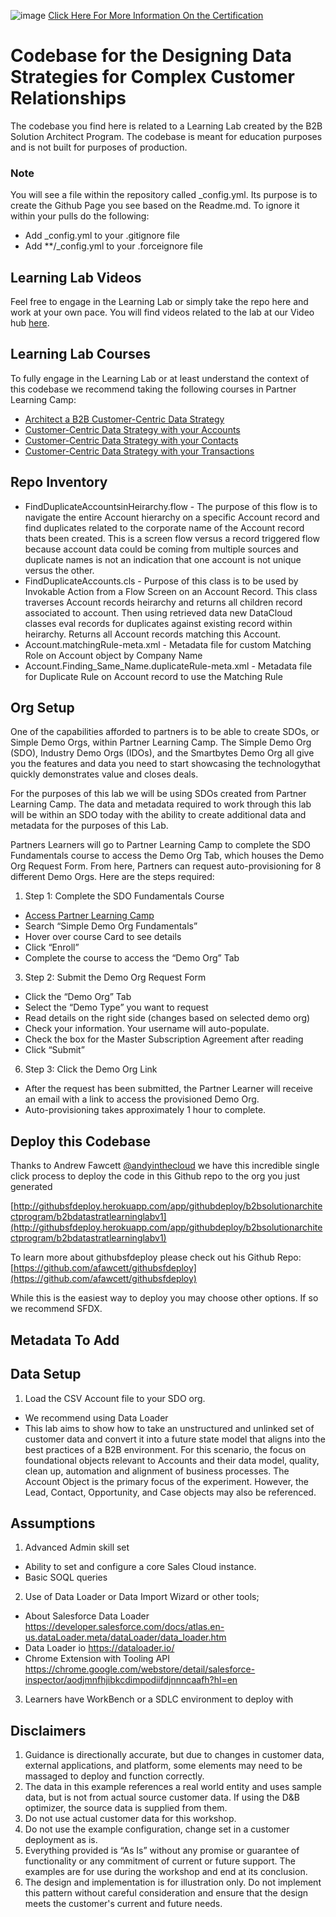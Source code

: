 ![image](https://partners.salesforce.com/servlet/servlet.FileDownload?file=00P4V00000rWbwsUAC)
[Click Here For More Information On the Certification](http://sfdc.co/B2BSolutionArchitectCurriculum-PLC)

# Codebase for the Designing Data Strategies for Complex Customer Relationships

The codebase you find here is related to a Learning Lab created by the B2B Solution Architect Program. The codebase is meant for education purposes and is not built for purposes of production.

### Note

You will see a file within the repository called _config.yml. Its purpose is to create the Github Page you see based on the Readme.md. To ignore it within your pulls do the following:
* Add _config.yml to your .gitignore file
* Add **/_config.yml to your .forceignore file

## Learning Lab Videos

Feel free to engage in the Learning Lab or simply take the repo here and work at your own pace. You will find videos related to the lab at our Video hub [here](). 

## Learning Lab Courses

To fully engage in the Learning Lab or at least understand the context of this codebase we recommend taking the following courses in Partner Learning Camp:
* [Architect a B2B Customer-Centric Data Strategy](https://sfdc.co/PLC-B2BDataStrategy)
* [Customer-Centric Data Strategy with your Accounts](https://sfdc.co/PLC-CustomerCentricAccounts)
* [Customer-Centric Data Strategy with your Contacts](https://sfdc.co/PLC-CustomerCentricContacts)
* [Customer-Centric Data Strategy with your Transactions](https://sfdc.co/PLC-CustomerCentricTransactions)

## Repo Inventory

* FindDuplicateAccountsinHeirarchy.flow - The purpose of this flow is to navigate the entire Account hierarchy on a specific Account record and find duplicates related to the corporate name of the Account record thats been created. This is a screen flow versus a record triggered flow because account data could be coming from multiple sources and duplicate names is not an indication that one account is not unique versus the other. 
* FindDuplicateAccounts.cls - Purpose of this class is to be used by Invokable Action from a Flow Screen on an Account Record. This class traverses Account records heirarchy and returns all children record associated to account. Then using retrieved data new DataCloud classes eval records for duplicates against existing record within heirarchy. Returns all Account records matching this Account.
* Account.matchingRule-meta.xml - Metadata file for custom Matching Role on Account object by Company Name
* Account.Finding_Same_Name.duplicateRule-meta.xml - Metadata file for Duplicate Rule on Account record to use the Matching Rule
 
## Org Setup

One of the capabilities afforded to partners is to be able to create SDOs, or Simple Demo Orgs, within Partner Learning Camp. The Simple Demo Org (SDO), Industry Demo Orgs (IDOs), and the Smartbytes Demo Org all give you the features and data you need to start showcasing the technologythat quickly demonstrates value and closes deals. 

For the purposes of this lab we will be using SDOs created from Partner Learning Camp. The data and metadata required to work through this lab will be within an SDO today with the ability to create additional data and metadata for the purposes of this Lab. 

Partners Learners will go to Partner Learning Camp to complete the SDO Fundamentals course to access the Demo Org Tab, which houses the Demo Org Request Form. From here, Partners can request auto-provisioning for 8 different Demo Orgs. Here are the steps required:

1. Step 1: Complete the SDO Fundamentals Course
 * [Access Partner Learning Camp](https://partnerlearningcamp.salesforce.com/login?ec=302&startURL=%2Fs%2Flearner-dashboard)
 * Search “Simple Demo Org Fundamentals”
 * Hover over course Card to see details
 * Click “Enroll”
 * Complete the course to access the “Demo Org” Tab
3. Step 2: Submit the Demo Org Request Form
 * Click the “Demo Org” Tab
 * Select the “Demo Type” you want to request
 * Read details on the right side (changes based on selected demo org)
 * Check your information. Your username will auto-populate.
 * Check the box for the Master Subscription Agreement after reading
 * Click “Submit”
6. Step 3: Click the Demo Org Link
 * After the request has been submitted, the Partner Learner will receive an email with a link to access the provisioned Demo Org. 
 * Auto-provisioning takes approximately 1 hour to complete.

## Deploy this Codebase

Thanks to Andrew Fawcett [@andyinthecloud](https://twitter.com/andyinthecloud) we have this incredible single click process to deploy the code in this Github repo to the org you just generated

[http://githubsfdeploy.herokuapp.com/app/githubdeploy/b2bsolutionarchitectprogram/b2bdatastratlearninglabv1](http://githubsfdeploy.herokuapp.com/app/githubdeploy/b2bsolutionarchitectprogram/b2bdatastratlearninglabv1)

To learn more about githubsfdeploy please check out his Github Repo: [https://github.com/afawcett/githubsfdeploy](https://github.com/afawcett/githubsfdeploy)

While this is the easiest way to deploy you may choose other options. If so we recommend SFDX. 

## Metadata To Add

## Data Setup
1.  Load the CSV Account file to your SDO org.  
 *  We recommend using Data Loader 
 *  This lab aims to show how to take an unstructured and unlinked set of customer data and convert it into a future state model that aligns into the best practices of a B2B environment.  For this scenario, the focus on foundational objects relevant to Accounts and their data model, quality, clean up, automation and alignment of business processes. The Account Object is the primary focus of the experiment. However, the Lead, Contact, Opportunity, and Case objects may also be referenced. 

## Assumptions
 1. Advanced Admin skill set
 * Ability to set and configure a core Sales Cloud instance.
 * Basic SOQL queries
 2. Use of Data Loader or Data Import Wizard or other tools;
 * About Salesforce Data Loader 	https://developer.salesforce.com/docs/atlas.en-us.dataLoader.meta/dataLoader/data_loader.htm
 * Data Loader io https://dataloader.io/ 
 * Chrome Extension with Tooling API https://chrome.google.com/webstore/detail/salesforce-inspector/aodjmnfhjibkcdimpodiifdjnnncaafh?hl=en 
3.  Learners have WorkBench or a SDLC environment to deploy with

## Disclaimers
1. Guidance is directionally accurate, but due to changes in customer data, external applications, and platform, some elements may need to be massaged to deploy and function correctly.  
2. The data in this example references a real world entity and uses sample data, but is not from actual source customer data.  If using the D&B optimizer, the source data is supplied from them.  
3. Do not use actual customer data for this workshop.
4. Do not use the example configuration, change set in a customer deployment as is. 
5. Everything provided is “As Is” without any promise or guarantee of functionality or any commitment of current or future support.  The examples are for use during the workshop and end at its conclusion. 
6. The design and implementation is for illustration only.  Do not implement this pattern without careful consideration and ensure that the design meets the customer's current and future needs.     

